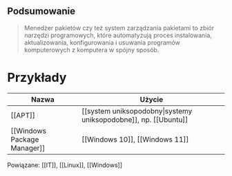 ## Podsumowanie
>Menedżer pakietów czy też system zarządzania pakietami to zbiór narzędzi programowych, które automatyzują proces instalowania, aktualizowania, konfigurowania i usuwania programów komputerowych z komputera w spójny sposób.
# Przykłady
| Nazwa   | Użycie                                                          |
| ------- | --------------------------------------------------------------- |
| [[APT]] | [[system uniksopodobny\|systemy uniksopodobne]], np. [[Ubuntu]] |
| [[Windows Package Manager]] | [[Windows 10]], [[Windows 11]]                                                                 |
Powiązane: [[IT]], [[Linux]], [[Windows]]